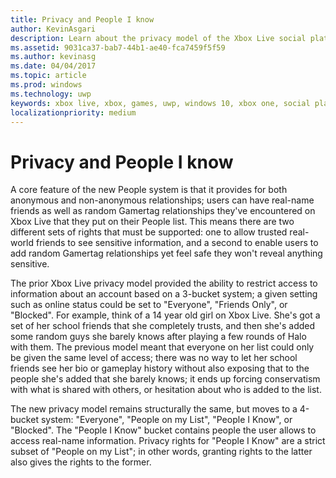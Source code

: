 ```yaml
---
title: Privacy and People I know
author: KevinAsgari
description: Learn about the privacy model of the Xbox Live social platform service.
ms.assetid: 9031ca37-bab7-44b1-ae40-fca7459f5f59
ms.author: kevinasg
ms.date: 04/04/2017
ms.topic: article
ms.prod: windows
ms.technology: uwp
keywords: xbox live, xbox, games, uwp, windows 10, xbox one, social platform, privacy, anonymous
localizationpriority: medium
---
```


# Privacy and People I know

A core feature of the new People system is that it provides for both anonymous and non-anonymous relationships; users can have real-name friends as well as random Gamertag relationships they've encountered on Xbox Live that they put on their People list. This means there are two different sets of rights that must be supported: one to allow trusted real-world friends to see sensitive information, and a second to enable users to add random Gamertag relationships yet feel safe they won't reveal anything sensitive.

The prior Xbox Live privacy model provided the ability to restrict access to information about an account based on a 3-bucket system; a given setting such as online status could be set to "Everyone", "Friends Only", or "Blocked". For example, think of a 14 year old girl on Xbox Live. She's got a set of her school friends that she completely trusts, and then she's added some random guys she barely knows after playing a few rounds of Halo with them. The previous model meant that everyone on her list could only be given the same level of access; there was no way to let her school friends see her bio or gameplay history without also exposing that to the people she's added that she barely knows; it ends up forcing conservatism with what is shared with others, or hesitation about who is added to the list.

The new privacy model remains structurally the same, but moves to a 4-bucket system: "Everyone", "People on my List", "People I Know", or "Blocked". The "People I Know" bucket contains people the user allows to access real-name information. Privacy rights for "People I Know" are a strict subset of "People on my List"; in other words, granting rights to the latter also gives the rights to the former.

